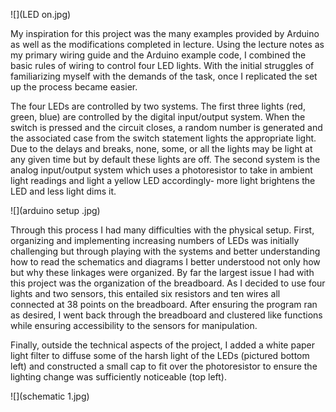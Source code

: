 ![](LED on.jpg)

My inspiration for this project was the many examples provided by Arduino as well as the modifications completed in lecture. Using the lecture notes as my primary wiring guide and the Arduino example code, I combined the basic rules of wiring to control four LED lights. With the initial struggles of familiarizing myself with the demands of the task, once I replicated the set up the process became easier.

The four LEDs are controlled by two systems. The first three lights (red, green, blue) are controlled by the digital input/output system. When the switch is pressed and the circuit closes, a random number is generated and the associated case from the switch statement lights the appropriate light. Due to the delays and breaks, none, some, or all the lights may be light at any given time but by default these lights are off. The second system is the analog input/output system which uses a photoresistor to take in ambient light readings and light a yellow LED accordingly- more light brightens the LED and less light dims it.

![](arduino setup .jpg)

Through this process I had many difficulties with the physical setup. First, organizing and implementing increasing numbers of LEDs was initially challenging but through playing with the systems and better understanding how to read the schematics and diagrams I better understood not only how but why these linkages were organized. By far the largest issue I had with this project was the organization of the breadboard. As I decided to use four lights and two sensors, this entailed six resistors and ten wires all connected at 38 points on the breadboard. After ensuring the program ran as desired, I went back through the breadboard and clustered like functions while ensuring accessibility to the sensors for manipulation. 

Finally, outside the technical aspects of the project, I added a white paper light filter to diffuse some of the harsh light of the LEDs (pictured bottom left) and constructed a small cap to fit over the photoresistor to ensure the lighting change was sufficiently noticeable (top left). 

![](schematic 1.jpg)

